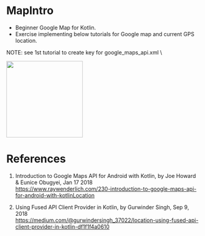 # MapIntro
- Beginner Google Map for Kotlin.
- Exercise implementing below tutorials for Google map and current GPS location.

NOTE: see 1st tutorial to create key for google_maps_api.xml \

<img src="https://user-images.githubusercontent.com/1282659/70943981-bd456600-2017-11ea-8e05-55bf4fcf538a.jpg" width="200">

# References
1. Introduction to Google Maps API for Android with Kotlin, by Joe Howard & Eunice Obugyei, Jan 17 2018 \
https://www.raywenderlich.com/230-introduction-to-google-maps-api-for-android-with-kotlinLocation 

2. Using Fused API Client Provider in Kotlin, by Gurwinder Singh, Sep 9, 2018 \
https://medium.com/@gurwindersingh_37022/location-using-fused-api-client-provider-in-kotlin-df1f1f4a0610
